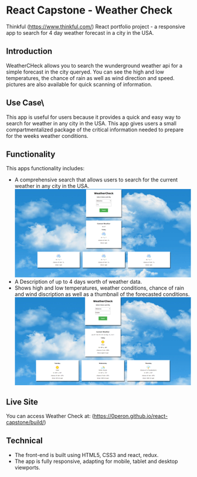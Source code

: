 # React Capstone - Weather Check
Thinkful (https://www.thinkful.com/) React portfolio project - a responsive app to search for 4 day weather forecast in a city in the USA.

## Introduction
WeatherCHeck allows you to search the wunderground weather api for a simple forecast in the city queryed.
You can see the high and low temperatures, the chance of rain as well as wind direction and speed. 
pictures are also available for quick scanning of information.

## Use Case\
This app is useful for users because it provides a quick and easy way to search for weather in any city in the USA.
This app gives users a small compartmentalized package of the critical information needed to prepare for the weeks weather conditions.

## Functionality
This apps functionality includes: 

* A comprehensive search that allows users to search for the current weather in any city in the USA.
![screenshot](https://github.com/0peron/react-capstone/blob/master/weatherchecksearch.png)
* A Description of up to 4 days worth of weather data.
* Shows high and low temperatures, weather conditions, chance of rain and wind discription as well as a thumbnail of the forecasted conditions.
![screenshot](https://github.com/0peron/react-capstone/blob/master/weathercheckresults.png)

## Live Site
You can access Weather Check at: (https://0peron.github.io/react-capstone/build/)

## Technical
 * The front-end is built using HTML5, CSS3 and react, redux.
 * The app is fully responsive, adapting for mobile, tablet and desktop viewports.

